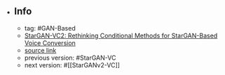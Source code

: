 - ## Info
	- tag: #GAN-Based
	- [StarGAN-VC2: Rethinking Conditional Methods for StarGAN-Based Voice Conversion](https://arxiv.org/abs/1907.12279)
	- [source link](https://github.com/SamuelBroughton/StarGAN-Voice-Conversion-2)
	- previous version: #StarGAN-VC
	- next version: #[[StarGANv2-VC]]